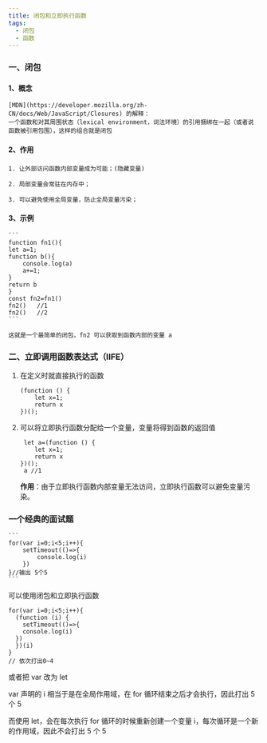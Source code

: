 ```yaml
---
title: 闭包和立即执行函数
tags:
  - 闭包
  - 函数
---
```


### 一、闭包

#### 1、概念

    [MDN](https://developer.mozilla.org/zh-CN/docs/Web/JavaScript/Closures) 的解释：
    一个函数和对其周围状态（lexical environment，词法环境）的引用捆绑在一起（或者说函数被引用包围），这样的组合就是闭包

#### 2、作用

    1. 让外部访问函数内部变量成为可能；(隐藏变量)

    2. 局部变量会常驻在内存中；

    3. 可以避免使用全局变量，防止全局变量污染；

 <!-- more -->

#### 3、示例

    ```
    function fn1(){
    let a=1;
    function b(){
        console.log(a)
        a+=1;
    }
    return b
    }
    const fn2=fn1()
    fn2()   //1
    fn2()   //2
    ```

    这就是一个最简单的闭包，fn2 可以获取到函数内部的变量 a

### 二、立即调用函数表达式（IIFE）

1. 在定义时就直接执行的函数
   ```
   (function () {
       let x=1;
       return x
   })();
   ```
2. 可以将立即执行函数分配给一个变量，变量将得到函数的返回值
   ```
    let a=(function () {
       let x=1;
       return x
   })();
    a //1
   ```
   **作用**：由于立即执行函数内部变量无法访问，立即执行函数可以避免变量污染。

### 一个经典的面试题

    ```
    for(var i=0;i<5;i++){
        setTimeout(()=>{
            console.log(i)
        })
    }//输出 5个5
    ```

可以使用闭包和立即执行函数

```
for(var i=0;i<5;i++){
  (function (i) {
    setTimeout(()=>{
    console.log(i)
  })
  })(i)
}
// 依次打出0~4
```

或者把 var 改为 let

var 声明的 i 相当于是在全局作用域，在 for 循环结束之后才会执行，因此打出 5 个 5

而使用 let，会在每次执行 for 循环的时候重新创建一个变量 i，每次循环是一个新的作用域，因此不会打出 5 个 5
